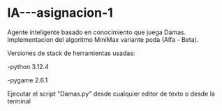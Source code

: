 # IA---asignacion-1

Agente inteligente basado en conocimiento que juega Damas. 
Implementacion del algoritmo MiniMax variante poda (Alfa - Beta).

Versiones de stack de herramientas usadas:
<p>-python 3.12.4</p>
<p>-pygame 2.6.1</p>

<p>Ejecutar el script "Damas.py" desde cualquier editor de texto o desde la terminal</p>
